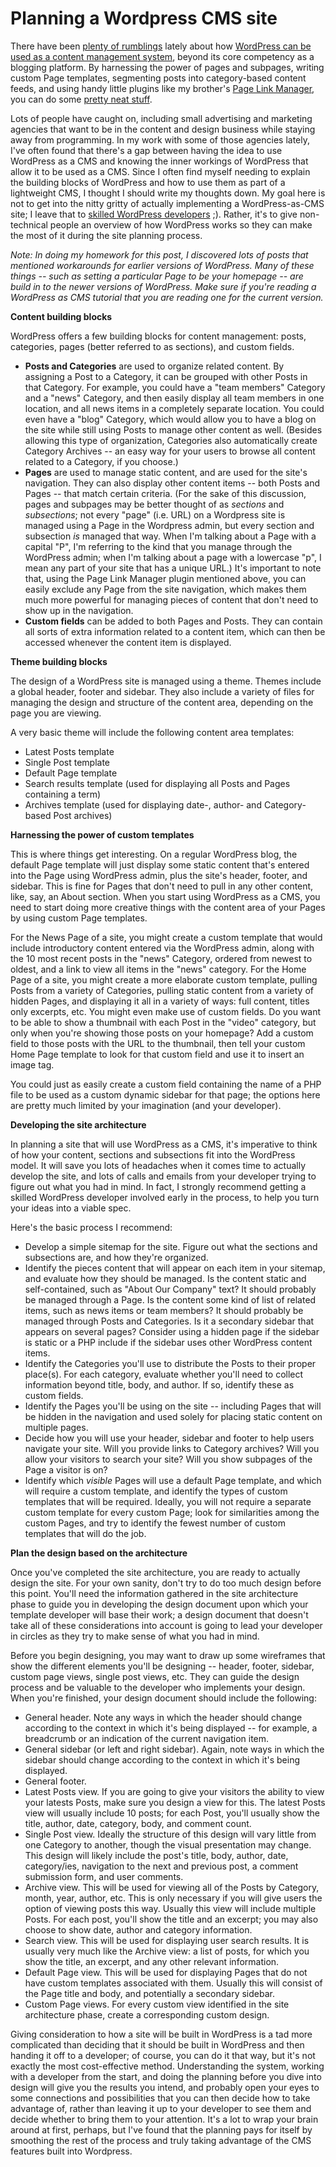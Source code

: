 # Planning a Wordpress CMS site

There have been <a href="http://www.devlounge.net/publishing/things-to-consider-when-using-wordpress-as-a-cms">plenty of rumblings</a> lately about how <a href="http://www.webdesignerwall.com/tutorials/wordpress-theme-hacks/">WordPress can be used as a content management system</a>, beyond its core competency as a blogging platform. By harnessing the power of pages and subpages, writing custom Page templates, segmenting posts into category-based content feeds, and using handy little plugins like my brother's <a href="http://gmurphey.com/2006/10/05/wordpress-plugin-page-link-manager/">Page Link Manager</a>, you can do some <a href="http://codex.wordpress.org/User:Matt/WP_as_CMS">pretty neat stuff</a>.

Lots of people have caught on, including small advertising and marketing agencies that want to be in the content and design business while staying away from programming. In my work with some of those agencies lately, I've often found that there's a gap between having the idea to use WordPress as a CMS and knowing the inner workings of WordPress that allow it to be used as a CMS. Since I often find myself needing to explain the building blocks of WordPress and how to use them as part of a lightweight CMS, I thought I should write my thoughts down. My goal here is not to get into the nitty gritty of actually implementing a WordPress-as-CMS site; I leave that to <a href="http://www.rebeccamurphey.com">skilled WordPress developers</a> ;). Rather, it's to give non-technical people an overview of how WordPress works so they can make the most of it during the site planning process.

<em>Note: In doing my homework for this post, I discovered lots of posts that mentioned workarounds for earlier versions of WordPress. Many of these things -- such as setting a particular Page to be your homepage -- are build in to the newer versions of WordPress. Make sure if you're reading a WordPress as CMS tutorial that you are reading one for the current version.</em>

<strong>Content building blocks</strong>

WordPress offers a few building blocks for content management: posts, categories, pages (better referred to as sections), and custom fields.
<ul>
	<li>
<strong>Posts and Categories</strong> are used to organize related content. By assigning a Post to a Category, it can be grouped with other Posts in that Category. For example, you could have a "team members" Category and a "news" Category, and then easily display all team members in one location, and all news items in a completely separate location. You could even have a "blog" Category, which would allow you to have a blog on the site while still using Posts to manage other content as well. (Besides allowing this type of organization, Categories also automatically create Category Archives -- an easy way for your users to browse all content related to a Category, if you choose.)</li>
	<li>
<strong>Pages</strong> are used to manage static content, and are used for the site's navigation. They can also display other content items -- both Posts and Pages -- that match certain criteria. (For the sake of this discussion, pages and subpages may be better thought of as <em>sections</em> and <em>subsections</em>; not every "page" (i.e. URL) on a Wordpress site is managed using a Page in the Wordpress admin, but every section and subsection <em>is</em> managed that way. When I'm talking about a Page with a capital "P", I'm referring to the kind that you manage through the WordPress admin; when I'm talking about a page with a lowercase "p", I mean any part of your site that has a unique URL.) It's important to note that, using the Page Link Manager plugin mentioned above, you can easily exclude any Page from the site navigation, which makes them much more powerful for managing pieces of content that don't need to show up in the navigation.</li>
	<li>
<strong>Custom fields</strong> can be added to both Pages and Posts. They can contain all sorts of extra information related to a content item, which can then be accessed whenever the content item is displayed.</li>
</ul>
<strong>Theme building blocks</strong>

The design of a WordPress site is managed using a theme. Themes include a global header, footer and sidebar. They also include a variety of files for managing the design and structure of the content area, depending on the page you are viewing.

A very basic theme will include the following content area templates:
<ul>
	<li>Latest Posts template</li>
	<li>Single Post template</li>
	<li>Default Page template</li>
	<li>Search results template (used for displaying all Posts and Pages containing a term)</li>
	<li>Archives template (used for displaying date-, author- and Category-based Post archives)</li>
</ul>
<strong>Harnessing the power of custom templates
</strong>

This is where things get interesting. On a regular WordPress blog, the default Page template will just display some static content that's entered into the Page using WordPress admin, plus the site's header, footer, and sidebar. This is fine for Pages that don't need to pull in any other content, like, say, an About section. When you start using WordPress as a CMS, you need to start doing more creative things with the content area of your Pages by using custom Page templates.

For the News Page of a site, you might create a custom template that would include introductory content entered via the WordPress admin, along with the 10 most recent posts in the "news" Category, ordered from newest to oldest, and a link to view all items in the "news" category. For the Home Page of a site, you might create a more elaborate custom template, pulling Posts from a variety of Categories, pulling static content from a variety of hidden Pages, and displaying it all in a variety of ways: full content, titles only excerpts, etc. You might even make use of custom fields. Do you want to be able to show a thumbnail with each Post in the "video" category, but only when you're showing those posts on your homepage? Add a custom field to those posts with the URL to the thumbnail, then tell your custom Home Page template to look for that custom field and use it to insert an image tag.

You could just as easily create a custom field containing the name of a PHP file to be used as a custom dynamic sidebar for that page; the options here are pretty much limited by your imagination (and your developer).

<strong>Developing the site architecture</strong>

In planning a site that will use WordPress as a CMS, it's imperative to think of how your content, sections and subsections fit into the WordPress model. It will save you lots of headaches when it comes time to actually develop the site, and lots of calls and emails from your developer trying to figure out what you had in mind. In fact, I strongly recommend getting a skilled WordPress developer involved early in the process, to help you turn your ideas into a viable spec.

Here's the basic process I recommend:
<ul>
	<li>Develop a simple sitemap for the site. Figure out what the sections and subsections are, and how they're organized.</li>
	<li>Identify the pieces content that will appear on each item in your sitemap, and evaluate how they should be managed. Is the content static and self-contained, such as "About Our Company" text? It should probably be managed through a Page. Is the content some kind of list of related items, such as news items or team members? It should probably be managed through Posts and Categories. Is it a secondary sidebar that appears on several pages? Consider using a hidden page if the sidebar is static or a PHP include if the sidebar uses other WordPress content items.</li>
	<li>Identify the Categories you'll use to distribute the Posts to their proper place(s). For each category, evaluate whether you'll need to collect information beyond title, body, and author. If so, identify these as custom fields.</li>
	<li>Identify the Pages you'll be using on the site -- including Pages that will be hidden in the navigation and used solely for placing static content on multiple pages.</li>
	<li>Decide how you will use your header, sidebar and footer to help users navigate your site. Will you provide links to Category archives? Will you allow your visitors to search your site? Will you show subpages of the Page a visitor is on?</li>
	<li>Identify which <em>visible</em> Pages will use a default Page template, and which will require a custom template, and identify the types of custom templates that will be required. Ideally, you will not require a separate custom template for every custom Page; look for similarities among the custom Pages, and try to identify the fewest number of custom templates that will do the job.</li>
</ul>
<strong>Plan the design based on the architecture
</strong>

Once you've completed the site architecture, you are ready to actually design the site. For your own sanity, don't try to do too much design before this point. You'll need the information gathered in the site architecture phase to guide you in developing the design document upon which your template developer will base their work; a design document that doesn't take all of these considerations into account is going to lead your developer in circles as they try to make sense of what you had in mind.

Before you begin designing, you may want to draw up some wireframes that show the different elements you'll be designing -- header, footer, sidebar, custom page views, single post views, etc. They can guide the design process and be valuable to the developer who implements your design. When you're finished, your design document should include the following:
<ul>
	<li>General header. Note any ways in which the header should change according to the context in which it's being displayed -- for example, a breadcrumb or an indication of the current navigation item.</li>
	<li>General sidebar (or left and right sidebar). Again, note ways in which the sidebar should change according to the context in which it's being displayed.</li>
	<li>General footer.</li>
	<li>Latest Posts view. If you are going to give your visitors the ability to view your latests Posts, make sure you design a view for this. The latest Posts view will usually include 10 posts; for each Post, you'll usually show the title, author, date, category, body, and comment count.</li>
	<li>Single Post view. Ideally the structure of this design will vary little from one Category to another, though the visual presentation may change. This design will likely include the post's title, body, author, date, category/ies, navigation to the next and previous post, a comment submission form, and user comments.</li>
	<li>Archive view. This will be used for viewing all of the Posts by Category, month, year, author, etc. This is only necessary if you will give users the option of viewing posts this way. Usually this view will include multiple Posts. For each post, you'll show the title and an excerpt; you may also choose to show date, author and category information.</li>
	<li>Search view. This will be used for displaying user search results. It is usually very much like the Archive view: a list of posts, for which you show the title, an excerpt, and any other relevant information.</li>
	<li>Default Page view. This will be used for displaying Pages that do not have custom templates associated with them. Usually this will consist of the Page title and body, and potentially a secondary sidebar.</li>
	<li>Custom Page views. For every custom view identified in the site architecture phase, create a corresponding custom design.</li>
</ul>
Giving consideration to how a site will be built in WordPress is a tad more complicated than deciding that it should be built in WordPress and then handing it off to a developer; of course, you can do it that way, but it's not exactly the most cost-effective method. Understanding the system, working with a developer from the start, and doing the planning before you dive into design will give you the results you intend, and probably open your eyes to some connections and possibilities that you can then decide how to take advantage of, rather than leaving it up to your developer to see them and decide whether to bring them to your attention. It's a lot to wrap your brain around at first, perhaps, but I've found that the planning pays for itself by smoothing the rest of the process and truly taking advantage of the CMS features built into Wordpress.